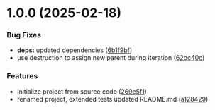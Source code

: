 # 1.0.0 (2025-02-18)


### Bug Fixes

* **deps:** updated dependencies ([6b1f9bf](https://github.com/tada5hi/docken/commit/6b1f9bf00e0a8acac3856194ef988d8d19722edc))
* use destruction to assign new parent during iteration ([62bc40c](https://github.com/tada5hi/docken/commit/62bc40cc62bbf39055aefc6af09799521c9b4645))


### Features

* initialize project from source code ([269e5f1](https://github.com/tada5hi/docken/commit/269e5f106ea3bfb11b357a64225ddfbe6c69a57f))
* renamed project, extended tests updated README.md ([a128429](https://github.com/tada5hi/docken/commit/a12842923d7e06647fdaf9e2601dc59435b85427))
